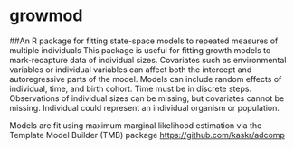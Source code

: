 # growmod
##An R package for fitting state-space models to repeated measures of multiple individuals
This package is useful for fitting growth models to mark-recapture data of individual sizes. Covariates such as environmental variables or individual variables can affect both the intercept and autoregressive parts of the model. Models can include random effects of individual, time, and birth cohort. Time must be in discrete steps. 
Observations of individual sizes can be missing, but covariates cannot be missing. Individual could represent an individual organism or population.

Models are fit using maximum marginal likelihood estimation via the Template Model Builder (TMB) package https://github.com/kaskr/adcomp

